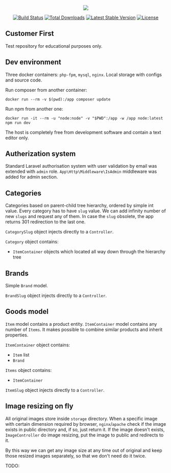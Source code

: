 <p align="center"><img src="https://laravel.com/assets/img/components/logo-laravel.svg"></p>

<p align="center">
<a href="https://travis-ci.org/laravel/framework"><img src="https://travis-ci.org/laravel/framework.svg" alt="Build Status"></a>
<a href="https://packagist.org/packages/laravel/framework"><img src="https://poser.pugx.org/laravel/framework/d/total.svg" alt="Total Downloads"></a>
<a href="https://packagist.org/packages/laravel/framework"><img src="https://poser.pugx.org/laravel/framework/v/stable.svg" alt="Latest Stable Version"></a>
<a href="https://packagist.org/packages/laravel/framework"><img src="https://poser.pugx.org/laravel/framework/license.svg" alt="License"></a>
</p>

## Customer First

Test repository for educational purposes only.

## Dev environment

Three docker containers: `php-fpm`, `mysql`, `nginx`. Local storage with configs and source code. 


Run composer from another container:

`docker run --rm -v $(pwd):/app composer update`

Run npm from another one:

`docker run -it --rm -u "node:node" -v "$PWD":/app -w /app node:latest npm run dev`

The host is completely free from development software and contain a text editor only.

## Autherization system

Standard Laravel authorisation system with user validation by email was extended with `admin` role.
`App\Http\Middleware\IsAdmin` middleware was added for admin section.

## Categories

Categories based on parent-child tree hierarchy, ordered by simple int value.
Every category  has to have `slug` value. We can add infinity number of new `slugs` and request any of them. In case the `slug` obsolete, the app returns 301 redirection to the last one.

`CategorySlug` object injects directly to a `Controller`.

`Category` object contains:
 * `ItemContainer` objects which located all way down through the hierarchy tree

## Brands

Simple `Brand` model.

`BrandSlug` object injects directly to a `Controller`.

## Goods model

`Item` model contains a product entity. `ItemContainer` model contains any number of `Items`. It makes possible to combine similar products and inherit properties.

`ItemContainer` object contains:
 * `Item` list
 * `Brand`
 
`Items` object contains:
 * `ItemContainer`

`ItemSlug` object injects directly to a `Controller`.

## Image resizing on fly

All original images store inside `storage` directory. When a specific image with certain dimension required by browser, `nginx`/`apache` check if the image exists in public directory and, if so, just return it. If the image doesn't exists, `ImageController` do image resizing, put the image to public and redirects to it.

By this way we can get any image size at any time out of original and keep those resized images separately, so that we don't need do it twice.

TODO:

